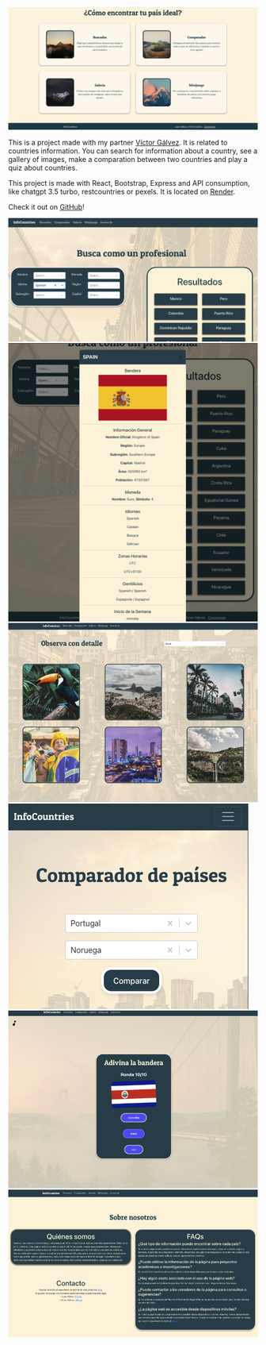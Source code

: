 ![Infocountries_home](/assets/Infocountries_home_2.png )

This is a project made with my partner <a href="https://github.com/VictorGlvez" target="_blank">Víctor Gálvez</a>. It is
related to countries information. You can search for information about a country, see a gallery of images, make a
comparation between two countries and play a quiz about countries.

This project is made with React, Bootstrap, Express and API consumption, like chatgpt 3.5 turbo, restcountries or
pexels. It is located on <a href="https://infocountrieswebservice.onrender.com/" target="_blank">Render</a>.

Check it out on <a href="https://github.com/JuanValeraDev/InfoCountries" target="_blank">GitHub</a>!

<div class="grid">
    <div >
        <img src="/assets/InfoCountries_1.png" alt="InfoCountries">
    </div>
    <div >
        <img src="/assets/InfoCountries_2.png" alt="InfoCountries">
    </div>
    <div >
        <img src="/assets/InfoCountries_4.png" alt="InfoCountries">
    </div>
    <div >
        <img src="/assets/InfoCountries_3.png" alt="InfoCountries">
    </div>
    <div >
        <img src="/assets/InfoCountries_5.png" alt="InfoCountries">
    </div>
    <div >
        <img src="/assets/InfoCountries_6.png" alt="InfoCountries">
    </div>
   
</div>



